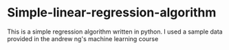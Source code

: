 # Simple-linear-regression-algorithm
This is a simple regression algorithm written in python. I used a sample data provided in the andrew ng's machine learning course
